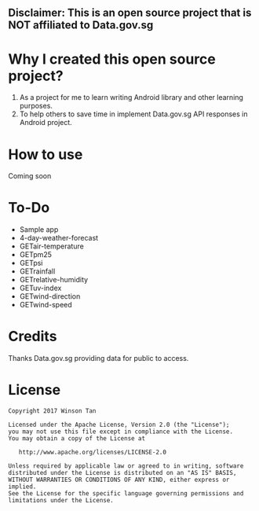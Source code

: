 ## Disclaimer: This is an open source project that is NOT affiliated to Data.gov.sg

# Why I created this open source project?
1. As a project for me to learn writing Android library and other learning purposes.
2. To help others to save time in implement Data.gov.sg API responses in Android project.

# How to use
Coming soon

# To-Do
- Sample app
- 4-day-weather-forecast
- GETair-temperature
- GETpm25
- GETpsi
- GETrainfall
- GETrelative-humidity
- GETuv-index
- GETwind-direction
- GETwind-speed

# Credits
Thanks Data.gov.sg providing data for public to access.

# License

    Copyright 2017 Winson Tan

    Licensed under the Apache License, Version 2.0 (the "License");
    you may not use this file except in compliance with the License.
    You may obtain a copy of the License at

       http://www.apache.org/licenses/LICENSE-2.0

    Unless required by applicable law or agreed to in writing, software
    distributed under the License is distributed on an "AS IS" BASIS,
    WITHOUT WARRANTIES OR CONDITIONS OF ANY KIND, either express or implied.
    See the License for the specific language governing permissions and
    limitations under the License.
